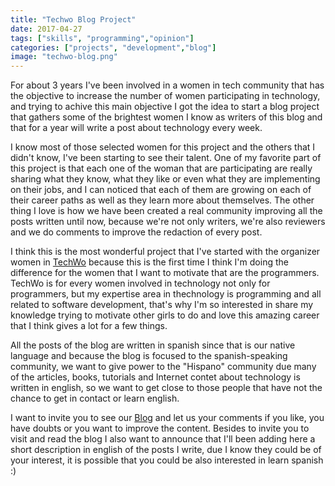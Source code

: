 ```yaml
---
title: "Techwo Blog Project"
date: 2017-04-27
tags: ["skills", "programming","opinion"]
categories: ["projects", "development","blog"]
image: "techwo-blog.png"
---
```


For about 3 years I've been involved in a women in tech community that has the
objective to increase the number of women participating in technology, and trying
to achive this main objective I got the idea to start a blog project that gathers
some of the brightest women I know as writers of this blog and that for a year
will write a post about technology every week.

I know most of those selected women for this project and the others that I didn't
know, I've been starting to see their talent. One of my favorite part of this project
is that each one of the woman that are participating are really sharing what they
know, what they like or even what they are implementing on their jobs, and I can
noticed that each of them are growing on each of their career paths as well as they
learn more about themselves. The other thing I love is how we have been created
a real community improving all the posts written until now, because we're not only
writers, we're also reviewers and we do comments to improve the redaction of every
post.

I think this is the most wonderful project that I've started with the organizer women
in [TechWo](https://www.techwo.org/) because this is the first time I think I'm doing the difference for the
women that I want to motivate that are the programmers. TechWo is for every women
involved in technology not only for programmers, but my expertise area in thechnology
is programming and all related to software development, that's why I'm so interested
in share my knowledge trying to motivate other girls to do and love this amazing
career that I think gives a lot for a few things.

All the posts of the blog are written in spanish since that is our native language
and because the blog is focused to the spanish-speaking community, we want to give
power to the "Hispano" community due many of the articles, books, tutorials and Internet
contet about technology is written in english, so we want to get close to those people
that have not the chance to get in contact or learn english.

I want to invite you to see our [Blog](https://blog.techwomen.org.mx/) and let us your comments if you like, you have doubts
or you want to improve the content. Besides to invite you to visit and read the blog
I also want to announce that I'll been adding here a short description in english of
the posts I write, due I know they could be of your interest, it is possible that you could
be also interested in learn spanish :)